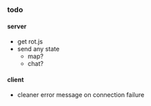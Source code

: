 ### todo

#### server
* get rot.js
* send any state
  * map?
  * chat?

#### client
* cleaner error message on connection failure